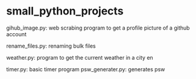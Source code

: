 # small_python_projects

gihub_image.py: web scrabing program to get a profile picture of a github account 

rename_files.py: renaming bulk files 

weather.py: program to get the current weather in a city en

timer.py: basic timer program 
psw_generater.py: generates psw